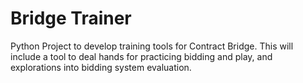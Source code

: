 # Bridge Trainer

Python Project to develop training tools for Contract Bridge. This will include a tool to deal hands for practicing bidding and play, and explorations into bidding system evaluation.

